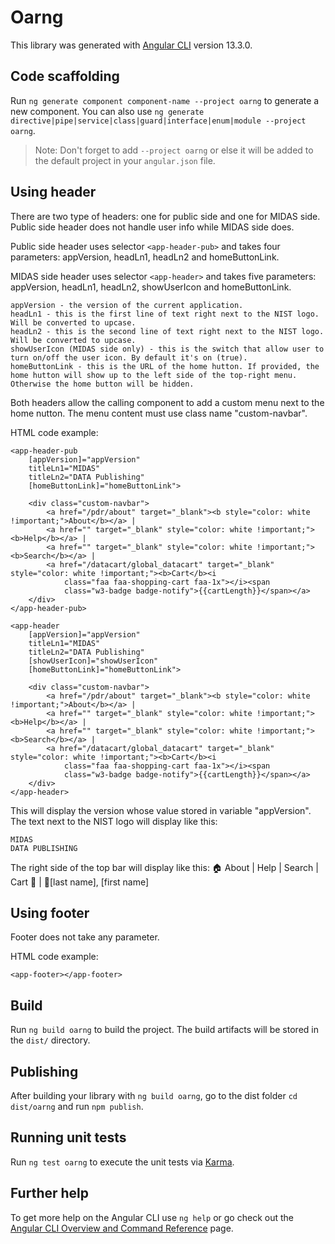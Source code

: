 # Oarng

This library was generated with [Angular CLI](https://github.com/angular/angular-cli) version 13.3.0.

## Code scaffolding

Run `ng generate component component-name --project oarng` to generate a new component. You can also use `ng generate directive|pipe|service|class|guard|interface|enum|module --project oarng`.
> Note: Don't forget to add `--project oarng` or else it will be added to the default project in your `angular.json` file. 

## Using header

There are two type of headers: one for public side and one for MIDAS side. Public side header does not handle user info while MIDAS side does.

Public side header uses selector `<app-header-pub>` and takes four parameters: appVersion, headLn1, headLn2 and homeButtonLink.

MIDAS side header uses selector `<app-header>` and takes five parameters: appVersion, headLn1, headLn2, showUserIcon and homeButtonLink.

```
appVersion - the version of the current application.
headLn1 - this is the first line of text right next to the NIST logo. Will be converted to upcase.
headLn2 - this is the second line of text right next to the NIST logo. Will be converted to upcase.
showUserIcon (MIDAS side only) - this is the switch that allow user to turn on/off the user icon. By default it's on (true).
homeButtonLink - this is the URL of the home hutton. If provided, the home hutton will show up to the left side of the top-right menu. Otherwise the home button will be hidden.
```
Both headers allow the calling component to add a custom menu next to the home nutton. The menu content must use class name "custom-navbar".

HTML code example:
```
<app-header-pub 
    [appVersion]="appVersion" 
    titleLn1="MIDAS" 
    titleLn2="DATA Publishing"
    [homeButtonLink]="homeButtonLink">

    <div class="custom-navbar">
        <a href="/pdr/about" target="_blank"><b style="color: white !important;">About</b></a> |
        <a href="" target="_blank" style="color: white !important;"><b>Help</b></a> |
        <a href="" target="_blank" style="color: white !important;"><b>Search</b></a> |
        <a href="/datacart/global_datacart" target="_blank" style="color: white !important;"><b>Cart</b><i
            class="faa faa-shopping-cart faa-1x"></i><span
            class="w3-badge badge-notify">{{cartLength}}</span></a>
    </div>
</app-header-pub>
```

```
<app-header 
    [appVersion]="appVersion" 
    titleLn1="MIDAS" 
    titleLn2="DATA Publishing"
    [showUserIcon]="showUserIcon"
    [homeButtonLink]="homeButtonLink">
    
    <div class="custom-navbar">
        <a href="/pdr/about" target="_blank"><b style="color: white !important;">About</b></a> |
        <a href="" target="_blank" style="color: white !important;"><b>Help</b></a> |
        <a href="" target="_blank" style="color: white !important;"><b>Search</b></a> |
        <a href="/datacart/global_datacart" target="_blank" style="color: white !important;"><b>Cart</b><i
            class="faa faa-shopping-cart faa-1x"></i><span
            class="w3-badge badge-notify">{{cartLength}}</span></a>
    </div>
</app-header>
```

This will display the version whose value stored in variable "appVersion".
The text next to the NIST logo will display like this:
```
MIDAS
DATA PUBLISHING
```
The right side of the top bar will display like this:
🏠  About | Help | Search | Cart 🛒 | 👤[last name], [first name]


## Using footer

Footer does not take any parameter.

HTML code example:
```
<app-footer></app-footer>
```

## Build

Run `ng build oarng` to build the project. The build artifacts will be stored in the `dist/` directory.

## Publishing

After building your library with `ng build oarng`, go to the dist folder `cd dist/oarng` and run `npm publish`.

## Running unit tests

Run `ng test oarng` to execute the unit tests via [Karma](https://karma-runner.github.io).

## Further help

To get more help on the Angular CLI use `ng help` or go check out the [Angular CLI Overview and Command Reference](https://angular.io/cli) page.
